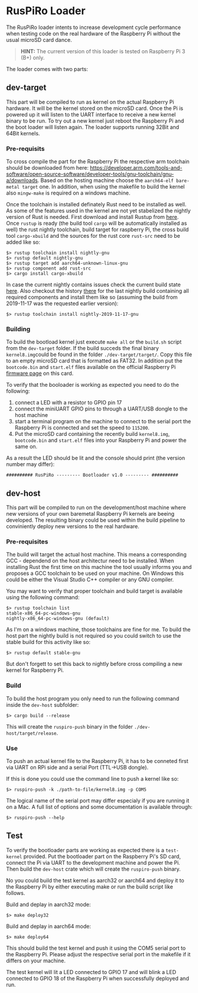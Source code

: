 # RusPiRo Loader

The RusPiRo loader intents to increase development cycle performance when testing code on the real hardware of the Raspberry Pi without the usual microSD card dance.

> **HINT:** The current version of this loader is tested on Raspberry Pi 3 (B+) only.

The loader comes with two parts:

## dev-target
This part will be compiled to run as kernel on the actual Raspberry Pi hardware. It will be the kernel stored on the microSD card. Once the Pi is powered up it will listen to the UART interface to receive a new kernel binary to be run. To try out a new kernel just reboot the Raspberry Pi and the boot loader will listen again. The loader supports running 32Bit and 64Bit kernels.

### Pre-requisits
To cross compile the part for the Raspberry Pi the respective arm toolchain should be downloaded from here: https://developer.arm.com/tools-and-software/open-source-software/developer-tools/gnu-toolchain/gnu-a/downloads. Based on the hosting machine choose the `aarch64-elf bare-metal target` one.
In addition, when using the makefile to build the kernel also `mingw-make` is required on a windows machine.

Once the toolchain is installed definately Rust need to be installed as well. As some of the features used in the kernel are not yet stabelized the nightly version of Rust is needed. First download and install Rustup from [here](https://www.rust-lang.org/tools/install). Once `rustup` is ready (the build tool `cargo` will be automatically installed as well) the rust nightly toolchain, build target for raspberry Pi, the cross build tool `cargo-xbuild` and the sources for the rust core `rust-src` need to be added like so:
```
$> rustup toolchain install nightly-gnu
$> rustup default nightly-gnu
$> rustup target add aarch64-unknown-linux-gnu
$> rustup component add rust-src
$> cargo install cargo-xbuild
```

In case the current nightly contains issues check the current build state [here](https://rust-lang-nursery.github.io/rust-toolstate/). Also checkout the history [there](https://rust-lang.github.io/rustup-components-history/) for the last nightly build containing all required components and install them like so (assuming the build from 2019-11-17 was the requested earlier version):
```
$> rustup toolchain install nightly-2019-11-17-gnu
```
### Building
To build the bootload kernel just execute `make all` or the `build.sh` script from the `dev-target` folder. If the build succeds the final binary `kernel8.img`could be found in the folder `./dev-target/target/`. Copy this file to an empty microSD card that is formatted as FAT32. In addition put the `bootcode.bin` and `start.elf` files available on the official Raspberry Pi [firmware page](https://github.com/raspberrypi/firmware/tree/master/boot) on this card.

To verify that the booloader is working as expected you need to do the following:
1. connect a LED with a resistor to GPIO pin 17
2. connect the miniUART GPIO pins to through a UART/USB dongle to the host machine
3. start a terminal program on the machine to connect to the serial port the Raspberry Pi is connected and set the speed to `115200`.
4. Put the microSD card containing the recently build `kernel8.img`, `bootcode.bin` and `start.elf` files into your Raspberry Pi and power the same on.

As a result the LED should be lit and the console should print (the version number may differ):
```
########## RusPiRo --------- Bootloader v1.0 --------- ##########
```


## dev-host
This part will be compiled to run on the development/host machine where new versions of your own baremetal Raspberry Pi kernels are beeing developed. The resulting binary could be used within the build pipeline to conviniently deploy new versions to the real hardware.

### Pre-requisites
The build will target the actual host machine. This means a corresponding GCC - dependend on the host architectur need to be installed. When installing Rust the first time on this machine the tool usually informs you and proposes a GCC toolchain to be used on your machine. On Windows this could be either the Visual Studio C++ compiler or any GNU compiler.

You may want to verify that proper toolchain and build target is available using the following command:
```
$> rustup toolchain list
stable-x86_64-pc-windows-gnu
nightly-x86_64-pc-windows-gnu (default)
```
As I'm on a windows machine, those toolchains are fine for me. To build the host part the nightly build is not required so you could switch to use the stable build for this activity like so:
```
$> rustup default stable-gnu
```
But don't forgett to set this back to nightly before cross compiling a new kernel for Raspberry Pi.

### Build
To build the host program you only need to run the following command inside the `dev-host` subfolder:
```
$> cargo build --release
```

This will create the `ruspiro-push` binary in the folder `./dev-host/target/release`.

### Use
To push an actual kernel file to the Raspberry Pi, it has to be conneted first via UART on RPi side and a serial Port (TTL->USB dongle).

If this is done you could use the command line to push a kernel like so:
```
$> ruspiro-push -k ./path-to-file/kernel8.img -p COM5
```
The logical name of the serial port may differ especialy if you are running it on a Mac. A full list of options and some documentation is available through:
```
$> ruspiro-push --help
```

## Test
To verify the bootloader parts are working as expected there is a `test-kernel` provided. Put the bootloader part on the Raspberry Pi's SD card, connect the Pi via UART to the development machine and power the Pi. Then build the `dev-host` crate which will create the `ruspiro-push` binary.

No you could build the test kernel as aarch32 or aarch64 and deploy it to the Raspberry Pi by either executing make or run the build script like follows.

Build and deplay in aarch32 mode:

```
$> make deploy32
```

Build and deplay in aarch64 mode:

```
$> make deploy64
```

This should build the test kernel and push it using the COM5 serial port to the Raspberry Pi. Please adjust the respective serial port in the makefile if it differs on your machine.

The test kernel will lit a LED connected to GPIO 17 and will blink a LED connected to GPIO 18 of the Raspberry Pi when successfully deployed and run.